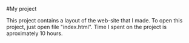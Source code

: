 #My project 

This project contains a layout of the web-site that I made.
To open this project, just open file "index.html".
Time I spent on the project is aproximately 10 hours.